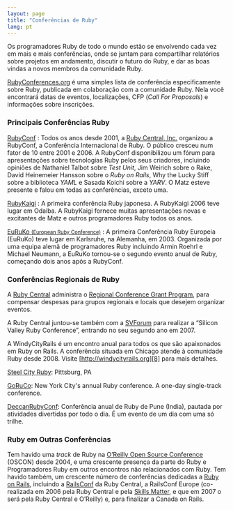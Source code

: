 ```yaml
---
layout: page
title: "Conferências de Ruby"
lang: pt
---
```


Os programadores Ruby de todo o mundo estão se envolvendo cada vez em mais
e mais conferências, onde se juntam para compartilhar relatórios sobre projetos
em andamento, discutir o futuro do Ruby, e dar as boas vindas a novos membros
da comunidade Ruby.

[RubyConferences.org][rc] é uma simples lista de conferência especificamente
sobre Ruby, publicada em colaboração com a comunidade Ruby. Nela você encontrará
datas de eventos, localizações, CFP (_Call For Proposals_) e informações sobre
inscrições.


### Principais Conferências Ruby

[RubyConf][1]
: Todos os anos desde 2001, a [Ruby Central, Inc.][2] organizou a
  RubyConf, a Conferência Internacional de Ruby. O público cresceu
  num fator de 10 entre 2001 e 2006. A RubyConf disponibilizou um fórum
  para apresentações sobre tecnologias Ruby pelos seus criadores,
  incluindo opiniões de Nathaniel Talbot sobre *Test Unit*, Jim Weirich
  sobre o Rake, David Heinemeier Hansson sobre o *Ruby on Rails*,
  Why the Lucky Stiff sobre a biblioteca *YAML* e Sasada Koichi sobre
  a *YARV*. O Matz esteve presente e falou em todas as conferências,
  exceto uma.

[RubyKaigi][3]
: A primeira conferência Ruby japonesa. A RubyKaigi 2006 teve lugar em
  Odaiba. A RubyKaigi fornece muitas apresentações novas e excitantes de
  Matz e outros programadores Ruby todos os anos.

[EuRuKo <small>(European Ruby Conference)</small>][4]
: A primeira Conferência Ruby Europeia (EuRuKo) teve lugar em Karlsruhe,
  na Alemanha, em 2003. Organizada por uma equipa alemã de programadores
  Ruby incluindo Armin Roehrl e Michael Neumann, a EuRuKo tornou-se o
  segundo evento anual de Ruby, começando dois anos após a RubyConf.

### Conferências Regionais de Ruby

A [Ruby Central][2] administra o [Regional Conference Grant Program][5],
para compensar despesas para grupos regionais e locais que desejem
organizar eventos.

A Ruby Central juntou-se também com a [SVForum][6] para realizar a
“Silicon Valley Ruby Conference”, entrando no seu segundo ano em 2007.

A WindyCityRails é um encontro anual para todos os que são apaixonados em
Ruby on Rails. A conferência situada em Chicago atende à comunidade Ruby
desde 2008. Visite [http://windycityrails.org][8] para mais detalhes.

[Steel City Ruby][14]: Pittsburg, PA

[GoRuCo][15]: New York City's annual Ruby conference. A one-day single-track conference.

[DeccanRubyConf][16]: Conferência anual de Ruby de Pune (India),
pautada por atividades divertidas por todo o dia.
É um evento de um dia com uma só trilhe.

### Ruby em Outras Conferências

Tem havido uma _track_ de Ruby na [O’Reilly Open Source Conference][9]
(OSCON) desde 2004, e uma crescente presença da parte do Ruby e
Programadores Ruby em outros encontros não relacionados com Ruby. Tem
havido também, um crescente número de conferências dedicadas a
[Ruby on Rails][10], incluindo a [RailsConf][11] da Ruby Central, a
RailsConf Europe (co-realizada em 2006 pela Ruby Central e pela
[Skills Matter][13], e que em 2007 o será pela Ruby Central e
O’Reilly) e, para finalizar a Canada on Rails.




[rc]: http://rubyconferences.org/
[1]: http://rubyconf.org/
[2]: http://rubycentral.org
[3]: http://rubykaigi.org/
[4]: http://euruko.org
[5]: https://rubycentral.org/grants
[6]: http://www.svforum.org
[8]: http://windycityrails.org
[9]: http://conferences.oreillynet.com/os2006/
[10]: http://www.rubyonrails.org
[11]: http://www.railsconf.org
[13]: http://www.skillsmatter.com
[14]: http://steelcityruby.org/
[15]: http://goruco.com/
[16]: http://www.deccanrubyconf.org/
